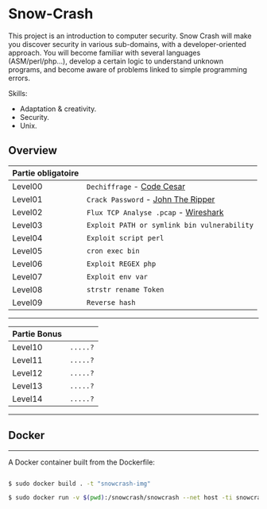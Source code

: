 # Snow-Crash

This project is an introduction to computer security. Snow Crash will make you
discover security in various sub-domains, with a developer-oriented approach.
You will become familiar with several languages (ASM/perl/php…), develop a
certain logic to understand unknown programs, and become aware of problems
linked to simple programming errors.

Skills:
* Adaptation & creativity.
* Security.
* Unix.

## Overview

|Partie obligatoire|                                 |
|---------|------------------------------------------|
| Level00 | `Dechiffrage` - [Code Cesar](https://www.dcode.fr/chiffre-cesar)|
| Level01 | `Crack Password` - [John The Ripper](https://www.openwall.com/john/)|
| Level02 | `Flux TCP Analyse .pcap` - [Wireshark](https://www.wireshark.org)|
| Level03 | ``Exploit PATH or symlink bin vulnerability`` |
| Level04 | `Exploit script perl`                    |
| Level05 | `cron exec bin`                          |
| Level06 | `Exploit REGEX php`                      |
| Level07 |` Exploit env var `                       |
| Level08 |` strstr rename Token `                   |
| Level09 |` Reverse hash `                          |
______________________
              
|Partie Bonus|                                       |
|---------|------------------------------------------|
| Level10 | ` .....? `                               |
| Level11 | ` .....? `                               |
| Level12 | ` .....? `                               |
| Level13 | ` .....? `                               |
| Level14 | ` .....? `                               |
_______________________

## Docker
___
A Docker container built from the Dockerfile:
  
```sh

$ sudo docker build . -t "snowcrash-img"

$ sudo docker run -v $(pwd):/snowcrash/snowcrash --net host -ti snowcrash-img

```
